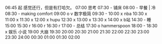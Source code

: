 06:45 起 感觉还行，但是有打哈欠。
07:00 思考
07:30 - 铺床 
08:00 - 早餐 | 冷
08:30 - making comfort
09:00 o v 数字极简
09:30 -
10:00 x nba
10:30 x
11:00 x
11:30 x
12:00 x hupu
12:30 x
13:00 x
13:30 x
14:00 x b站
14:30 - 睡
15:00 
15:30 r
16:00 r
16:30 r
17:00 - 总结
17:30 o hammerspoon
18:00 -
18:30 x 娱乐 小说
19:00 大崩
19:30 
20:00
20:30 
21:00 
21:30 
22:00 
22:30 
23:00 
23:30 
24:00 
00:30 
01:00 
01:30 
02:00 